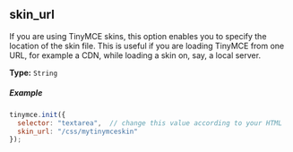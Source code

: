 ## skin_url

If you are using TinyMCE skins, this option enables you to specify the location of the skin file. This is useful if you are loading TinyMCE from one URL, for example a CDN, while loading a skin on, say, a local server.

**Type:** `String`

##### Example

```js
tinymce.init({
  selector: "textarea",  // change this value according to your HTML
  skin_url: "/css/mytinymceskin"
});
```
